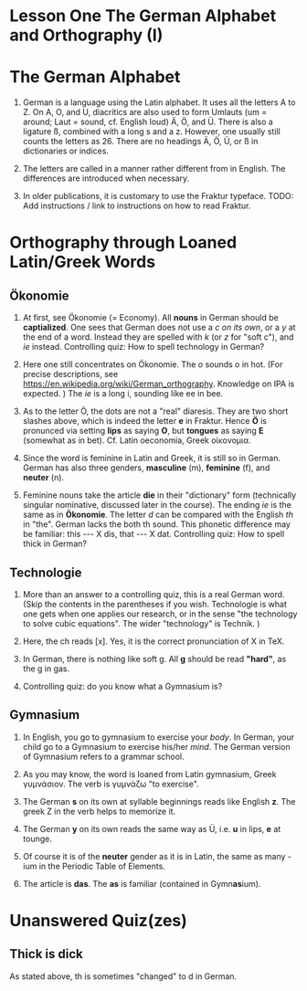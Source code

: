# Lesson One The German Alphabet and Orthography (I)

The German Alphabet
===================
1. German is a language using the Latin alphabet. 
It uses all the letters A to Z. 
On A, O, and U, diacritics are also used to form Umlauts
(um = around; Laut = sound, cf. English loud) Ä, Ö, and Ü. 
There is also a ligature ß, combined with a long s 
and a z. 
However, one usually still counts the letters as 26. 
There are no headings Ä, Ö, Ü, or ß in dictionaries or indices. 

1. The letters are called in a manner rather different from in English. 
The differences are introduced when necessary. 

1. In older publications, it is customary to use the Fraktur typeface. 
TODO: Add instructions / link to instructions on how to read Fraktur. 

Orthography through Loaned Latin/Greek Words
============================================

Ökonomie
--------

1. At first, see Ökonomie (= Economy). 
All __nouns__ in German should be __captialized__. 
One sees that German does not use a _c on its own_, or a _y_ at the end of a word. 
Instead they are spelled with _k_ (or _z_ for "soft c"), and _ie_ instead. 
Controlling quiz: How to spell technology in German? 

1. Here one still concentrates on Ökonomie. 
The _o_ sounds o in hot. 
(For precise descriptions, see https://en.wikipedia.org/wiki/German_orthography. 
Knowledge on IPA is expected. )
The _ie_ is a long i, sounding like ee in bee. 

1. As to the letter Ö, the dots are not a "real" diaresis. 
They are two short slashes above, which is indeed the letter __e__ in Fraktur. 
Hence __Ö__ is pronunced via setting __lips__ as saying __O__, 
but __tongues__ as saying __E__ (somewhat as in bet). 
Cf. Latin oeconomia, Greek οἰκονομια. 

1. Since the word is feminine in Latin and Greek, it is still so in German. 
German has also three genders, __masculine__ (m), __feminine__ (f), and __neuter__ (n). 

1. Feminine nouns take the article __die__ in their "dictionary" form 
(technically singular nominative, discussed later in the course). 
The ending _ie_ is the same as in __Ökonomie__. 
The letter _d_ can be compared with the English _th_ in "the". 
German lacks the both th sound. 
This phonetic difference may be familiar: this --- X dis, that --- X dat. 
Controlling quiz: How to spell thick in German? 

Technologie
-----------

1. More than an answer to a controlling quiz, this is a real German word. 
(Skip the contents in the parentheses if you wish. 
Technologie is what one gets when one applies our research, 
or in the sense "the technology to solve cubic equations". 
The wider "technology" is Technik. )

1. Here, the ch reads [x]. Yes, it is the correct pronunciation of X in TeX. 

1. In German, there is nothing like soft g. 
All __g__ should be read __"hard"__, as the g in gas. 

1. Controlling quiz: do you know what a Gymnasium is? 

Gymnasium
---------

1. In English, you go to gymnasium to exercise your _body_. 
In German, your child go to a Gymnasium to exercise his/her _mind_. 
The German version of Gymnasium refers to a grammar school. 

1. As you may know, the word is loaned from Latin gymnasium, 
Greek γυμνάσιον. The verb is γυμνάζω "to exercise". 

1. The German __s__ on its own at syllable beginnings reads like English __z__. 
The greek Z in the verb helps to memorize it. 

1. The German __y__ on its own reads the same way as Ü, 
i.e. __u__ in lips, __e__ at tounge. 

1. Of course it is of the __neuter__ gender as it is in Latin, 
the same as many -ium in the Periodic Table of Elements. 

1. The article is __das__. The __as__ is familiar (contained in Gymn<b>as</b>ium). 

Unanswered Quiz(zes)
====================

Thick is dick
-------------
As stated above, th is sometimes "changed" to d in German. 
